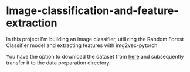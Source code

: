 # Image-classification-and-feature-extraction
In this project I'm building an image classifier, utilizing the Random Forest Classifier model and extracting features with img2vec-pytorch

You have the option to download the dataset from [here](https://www.kaggle.com/datasets/pratik2901/multiclass-weather-dataset/download?datasetVersionNumber=3) and subsequently transfer it to the data preparation directory.
